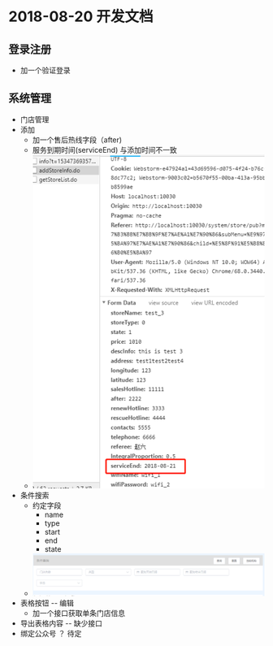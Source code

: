 2018-08-20 开发文档
==================
##  登录注册
- 加一个验证登录

## 系统管理
- 门店管理	
 - 添加	          
    - 加一个售后热线字段（after)		
    - 服务到期时间(serviceEnd) 与添加时间不一致
	- ![list1](imgs/2018-08-20/list-1.jpg)			
 - 条件搜索
    - 约定字段
        - name
        - type 
        - start
        - end
        - state
    - ![list2](imgs/2018-08-20/list-2.jpg) 
 - 表格按钮 -- 编辑
    - 加一个接口获取单条门店信息
 - 导出表格内容 -- 缺少接口
 - 绑定公众号 ？ 待定